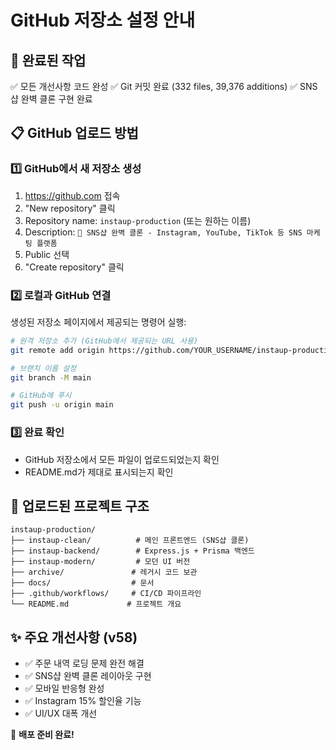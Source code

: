# GitHub 저장소 설정 안내

## 🚀 완료된 작업
✅ 모든 개선사항 코드 완성
✅ Git 커밋 완료 (332 files, 39,376 additions)
✅ SNS샵 완벽 클론 구현 완료

## 📋 GitHub 업로드 방법

### 1️⃣ GitHub에서 새 저장소 생성
1. https://github.com 접속
2. "New repository" 클릭
3. Repository name: `instaup-production` (또는 원하는 이름)
4. Description: `🎉 SNS샵 완벽 클론 - Instagram, YouTube, TikTok 등 SNS 마케팅 플랫폼`
5. Public 선택
6. "Create repository" 클릭

### 2️⃣ 로컬과 GitHub 연결
생성된 저장소 페이지에서 제공되는 명령어 실행:

```bash
# 원격 저장소 추가 (GitHub에서 제공되는 URL 사용)
git remote add origin https://github.com/YOUR_USERNAME/instaup-production.git

# 브랜치 이름 설정
git branch -M main

# GitHub에 푸시
git push -u origin main
```

### 3️⃣ 완료 확인
- GitHub 저장소에서 모든 파일이 업로드되었는지 확인
- README.md가 제대로 표시되는지 확인

## 📁 업로드된 프로젝트 구조
```
instaup-production/
├── instaup-clean/          # 메인 프론트엔드 (SNS샵 클론)
├── instaup-backend/        # Express.js + Prisma 백엔드
├── instaup-modern/         # 모던 UI 버전
├── archive/               # 레거시 코드 보관
├── docs/                  # 문서
├── .github/workflows/     # CI/CD 파이프라인
└── README.md             # 프로젝트 개요
```

## ✨ 주요 개선사항 (v58)
- ✅ 주문 내역 로딩 문제 완전 해결
- ✅ SNS샵 완벽 클론 레이아웃 구현
- ✅ 모바일 반응형 완성
- ✅ Instagram 15% 할인율 기능
- ✅ UI/UX 대폭 개선

🎉 **배포 준비 완료!**
